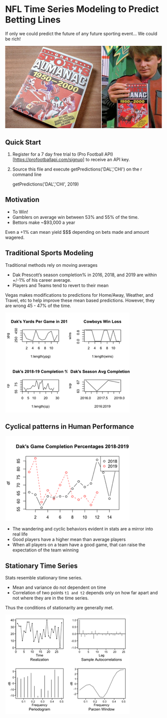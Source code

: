 # NFL Time Series Modeling to Predict Betting Lines

If only we could predict the future of any future sporting event... We could be rich!

![Greys Sports Almanac](./almanac.jpg)

## Quick Start

1. Register for a 7 day free trial to (Pro Football API)[https://profootballapi.com/signup] to receive an API key.
2. Source this file and execute getPredictions('DAL','CHI') on the r command line

    getPredictions('DAL','CHI', 2019)


## Motivation

- To Win!
- Gamblers on average win between 53% and 55% of the time.
- Bettors make ~$93,000 a year

Even a +1%  can mean yield $$$ depending on bets made and amount wagered.  


## Traditional Sports Modeling

Traditional methods rely on moving averages

- Dak Prescott’s season completion% in 2016, 2018, and 2019 are within +/-1% of his career average.
- Players and Teams tend to revert to their mean

Vegas makes modifications to predictions for Home/Away, Weather, and Travel, etc to help improve these mean based predictions.  However, they are wrong 45 - 47% of the time.

![Dak's Stats](./dakstats.png)

## Cyclical patterns in Human Performance

![Dak's Completion % 2018-20180](./dakcmp.png)

- The wandering and cyclic behaviors evident in stats are a mirror into real life
- Good players have a higher mean than average players
- When all players on a team have a good game, that can raise the expectation of the team winning

## Stationary Time Series

Stats resemble stationary time series.

- Mean and variance do not dependent on time
- Correlation of two points `t1 and t2` depends only on how far apart and not where they are in the time series.

Thus the conditions of stationarity are generally met.

![Dallas Cowboys Score 2018-2018](./dalgamscores.png)


